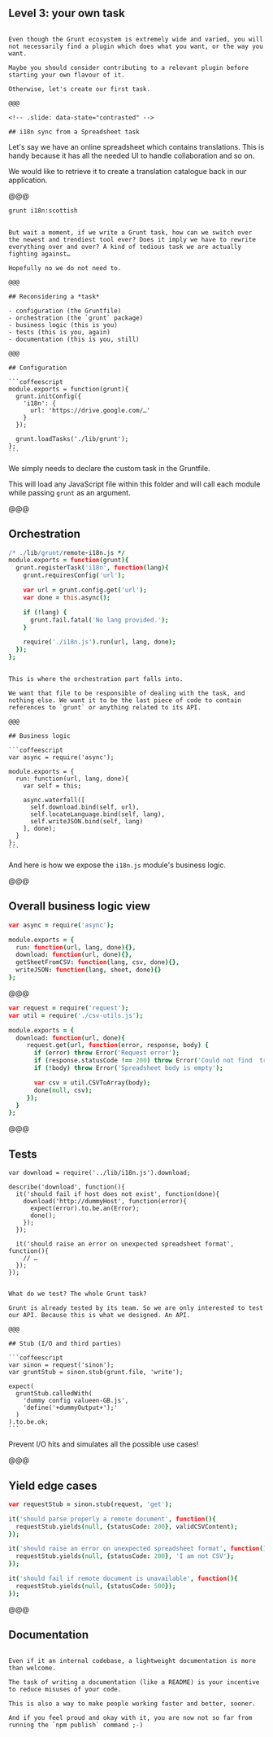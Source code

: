 ## Level 3: your own task

<!-- .slide: data-background="images/everyday-kx-11m.jpg" -->

~~~~

Even though the Grunt ecosystem is extremely wide and varied, you will not necessarily find a plugin which does what you want, or the way you want.

Maybe you should consider contributing to a relevant plugin before starting your own flavour of it.

Otherwise, let's create our first task.

@@@

<!-- .slide: data-state="contrasted" -->

## i18n sync from a Spreadsheet task

~~~~

Let's say we have an online spreadsheet which contains translations. This is handy because it has all the needed UI to handle collaboration and so on.

We would like to retrieve it to create a translation catalogue back in our application.

@@@

```bash
grunt i18n:scottish
```

~~~~

But wait a moment, if we write a Grunt task, how can we switch over the newest and trendiest tool ever? Does it imply we have to rewrite everything over and over? A kind of tedious task we are actually fighting against…

Hopefully no we do not need to.

@@@

## Reconsidering a *task*

- configuration (the Gruntfile)
- orchestration (the `grunt` package)
- business logic (this is you)
- tests (this is you, again)
- documentation (this is you, still)

@@@

## Configuration

```coffeescript
module.exports = function(grunt){
  grunt.initConfig({
    'i18n': {
      url: 'https://drive.google.com/…'
    }
  });

  grunt.loadTasks('./lib/grunt');
};
```

~~~~

We simply needs to declare the custom task in the Gruntfile.

This will load any JavaScript file within this folder and will call each module while passing `grunt` as an argument.

@@@

## Orchestration

```coffeescript
/* ./lib/grunt/remote-i18n.js */
module.exports = function(grunt){
  grunt.registerTask('i18n', function(lang){
    grunt.requiresConfig('url');

    var url = grunt.config.get('url');
    var done = this.async();

    if (!lang) {
      grunt.fail.fatal('No lang provided.');
    }

    require('./i18n.js').run(url, lang, done);
  });
};
```

~~~~

This is where the orchestration part falls into.

We want that file to be responsible of dealing with the task, and nothing else. We want it to be the last piece of code to contain references to `grunt` or anything related to its API.

@@@

## Business logic

```coffeescript
var async = require('async');

module.exports = {
  run: function(url, lang, done){
    var self = this;

    async.waterfall([
      self.download.bind(self, url),
      self.locateLanguage.bind(self, lang),
      self.writeJSON.bind(self, lang)
    ], done);
  }
};
```

~~~~

And here is how we expose the `i18n.js` module's business logic.

@@@

## Overall business logic view

```coffeescript
var async = require('async');

module.exports = {
  run: function(url, lang, done){},
  download: function(url, done){},
  getSheetFromCSV: function(lang, csv, done){},
  writeJSON: function(lang, sheet, done){}
};
```

@@@

```coffeescript
var request = require('request');
var util = require('./csv-utils.js');

module.exports = {
  download: function(url, done){
     request.get(url, function(error, response, body) {
       if (error) throw Error('Request error');
       if (response.statusCode !== 200) throw Error('Could not find  translation spreadsheet');
       if (!body) throw Error('Spreadsheet body is empty');

       var csv = util.CSVToArray(body);
       done(null, csv);
     });
  }
};
```

@@@

## Tests

```coffescript
var download = require('../lib/i18n.js').download;

describe('download', function(){
  it('should fail if host does not exist', function(done){
    download('http://dummyHost', function(error){
      expect(error).to.be.an(Error);
      done();
    });
  });

  it('should raise an error on unexpected spreadsheet format', function(){
    // …
  });
});
```

~~~~

What do we test? The whole Grunt task?

Grunt is already tested by its team. So we are only interested to test our API. Because this is what we designed. An API.

@@@

## Stub (I/O and third parties)

```coffeescript
var sinon = request('sinon');
var gruntStub = sinon.stub(grunt.file, 'write');

expect(
  gruntStub.calledWith(
    'dummy config valueen-GB.js',
    'define('+dummyOutput+');'
  )
).to.be.ok;
```

~~~~

Prevent I/O hits and simulates all the possible use cases!

@@@

## Yield edge cases

```coffeescript
var requestStub = sinon.stub(request, 'get');

it('should parse properly a remote document', function(){
  requestStub.yields(null, {statusCode: 200}, validCSVContent);
});

it('should raise an error on unexpected spreadsheet format', function(){
  requestStub.yields(null, {statusCode: 200}, 'I am not CSV');
});

it('should fail if remote document is unavailable', function(){
  requestStub.yields(null, {statusCode: 500});
});
```


@@@

<!-- .slide: data-background="../writethedocs/images/api-example.png" -->

## Documentation

~~~~

Even if it an internal codebase, a lightweight documentation is more than welcome.

The task of writing a documentation (like a README) is your incentive to reduce misuses of your code.

This is also a way to make people working faster and better, sooner.

And if you feel proud and okay with it, you are now not so far from running the `npm publish` command ;-)